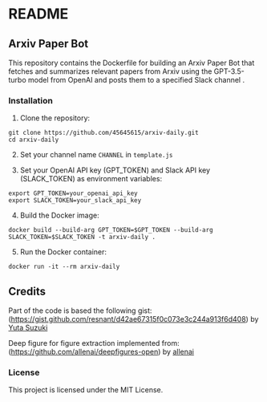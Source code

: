 # README

## Arxiv Paper Bot

This repository contains the Dockerfile for building an Arxiv Paper Bot that fetches and summarizes relevant papers from Arxiv using the GPT-3.5-turbo model from OpenAI and posts them to a specified Slack channel .

### Installation

1. Clone the repository:

```
git clone https://github.com/45645615/arxiv-daily.git
cd arxiv-daily
```
2. Set your channel name `CHANNEL` in `template.js`

3. Set your OpenAI API key (GPT_TOKEN) and Slack API key (SLACK_TOKEN) as environment variables:

```
export GPT_TOKEN=your_openai_api_key
export SLACK_TOKEN=your_slack_api_key
```

4. Build the Docker image:

```
docker build --build-arg GPT_TOKEN=$GPT_TOKEN --build-arg SLACK_TOKEN=$SLACK_TOKEN -t arxiv-daily .
```

5. Run the Docker container:

```
docker run -it --rm arxiv-daily
```


## Credits
Part of the code is based the following gist:
(https://gist.github.com/resnant/d42ae67315f0c073e3c244a913f6d408) 
by [Yuta Suzuki](https://github.com/resnant)

Deep figure for figure extraction implemented from: 
(https://github.com/allenai/deepfigures-open) 
by [allenai](https://github.com/allenai)
### License

This project is licensed under the MIT License.
